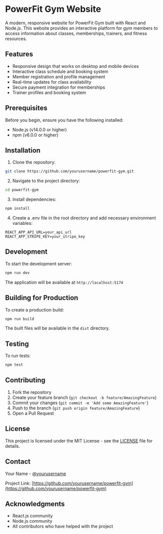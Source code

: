 # PowerFit Gym Website

A modern, responsive website for PowerFit Gym built with React and Node.js. This website provides an interactive platform for gym members to access information about classes, memberships, trainers, and fitness resources.

## Features

- Responsive design that works on desktop and mobile devices
- Interactive class schedule and booking system
- Member registration and profile management
- Real-time updates for class availability
- Secure payment integration for memberships
- Trainer profiles and booking system

## Prerequisites

Before you begin, ensure you have the following installed:
- Node.js (v14.0.0 or higher)
- npm (v6.0.0 or higher)

## Installation

1. Clone the repository:
```bash
git clone https://github.com/yourusername/powerfit-gym.git
```

2. Navigate to the project directory:
```bash
cd powerfit-gym
```

3. Install dependencies:
```bash
npm install
```

4. Create a .env file in the root directory and add necessary environment variables:
```env
REACT_APP_API_URL=your_api_url
REACT_APP_STRIPE_KEY=your_stripe_key
```

## Development

To start the development server:
```bash
npm run dev
```

The application will be available at `http://localhost:5174`

## Building for Production

To create a production build:
```bash
npm run build
```

The built files will be available in the `dist` directory.

## Testing

To run tests:
```bash
npm test
```

## Contributing

1. Fork the repository
2. Create your feature branch (`git checkout -b feature/AmazingFeature`)
3. Commit your changes (`git commit -m 'Add some AmazingFeature'`)
4. Push to the branch (`git push origin feature/AmazingFeature`)
5. Open a Pull Request

## License

This project is licensed under the MIT License - see the [LICENSE](LICENSE) file for details.

## Contact

Your Name - [@yourusername](https://twitter.com/yourusername)

Project Link: [https://github.com/yourusername/powerfit-gym](https://github.com/yourusername/powerfit-gym)

## Acknowledgments

* React.js community
* Node.js community
* All contributors who have helped with the project